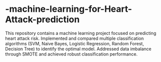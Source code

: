 # -machine-learning-for-Heart-Attack-prediction
This repository contains a machine learning project focused on predicting heart attack risk. Implemented and compared multiple classification algorithms (SVM, Naive Bayes, Logistic Regression, Random Forest, Decision Tree) to identify the optimal model. Addressed data imbalance through SMOTE and achieved robust classification performance.

